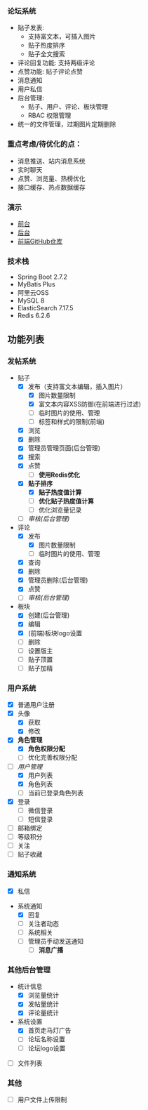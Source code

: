 ### 论坛系统
* 贴子发表: 
  * 支持富文本，可插入图片
  * 贴子热度排序
  * 贴子全文搜索
* 评论回复功能: 支持两级评论
* 点赞功能: 贴子评论点赞
* 消息通知
* 用户私信
* 后台管理:
  * 贴子、用户、评论、板块管理
  * RBAC 权限管理
* 统一的文件管理，过期图片定期删除

### 重点考虑/待优化的点：
* 消息推送、站内消息系统
* 实时聊天
* 点赞、浏览量、热榜优化
* 接口缓存、热点数据缓存

### 演示
* [前台](http://8.141.151.176)
* [后台](http://8.141.151.176/admin)
* [前端GitHub仓库](https://github.com/Qiao712/my-bbs-web)

### 技术栈
* Spring Boot 2.7.2
* MyBatis Plus
* 阿里云OSS
* MySQL 8
* ElasticSearch 7.17.5
* Redis 6.2.6

## 功能列表
### 发帖系统
* 贴子
  * [x] 发布（支持富文本编辑，插入图片）
    * [x] 图片数量限制
    * [x] 富文本内容XSS防御(在前端进行过滤)
    * [ ] 临时图片的使用、管理
    * [ ] 标签和样式的限制(前端)
  * [x] 浏览
  * [x] 删除
  * [x] 管理员管理页面(后台管理)
  * [x] 搜索
  * [x] 点赞
    * [ ] **使用Redis优化**
  * [x] **贴子排序**
    * [x] **贴子热度值计算**
    * [ ] **优化贴子热度值计算**
    * [ ] 优化浏览量记录
  * [ ] *审核(后台管理)*
  
* 评论
  * [x] 发布
    * [x] 图片数量限制
    * [ ] 临时图片的使用、管理
  * [x] 查询
  * [x] 删除
  * [x] 管理员删除(后台管理)
  * [x] 点赞
  * [ ] *审核(后台管理)*

* 板块
  * [x] 创建(后台管理)
  * [x] 编辑
  * [x] (前端)板块logo设置
  * [ ] 删除
  * [ ] 设置版主
  * [ ] 贴子顶置
  * [ ] 贴子加精

### 用户系统

- [x] 普通用户注册
- [x] 头像
  - [x] 获取
  - [x] 修改
- [x] **角色管理**
  - [x] **角色权限分配**
  - [ ] 优化完善权限分配
- [ ] *用户管理*
  - [x] 用户列表
  - [x] 角色列表
  - [ ] 当前已登录角色列表
- [x] 登录
  - [ ] 微信登录
  - [ ] 短信登录
- [ ] 邮箱绑定
- [ ] 等级积分
- [ ] 关注
- [ ] 贴子收藏

### 通知系统
- [x] 私信
* 系统通知
  - [x] 回复
  - [ ] 关注者动态
  - [ ] 系统相关
  - [ ] 管理员手动发送通知
    - [ ] **消息广播**

### 其他后台管理
* 统计信息
  * [x] 浏览量统计
  * [x] 发帖量统计
  * [x] 评论量统计

* 系统设置
  * [x] 首页走马灯广告
  * [ ] 论坛名称设置
  * [ ] 论坛logo设置

- [ ] 文件列表

### 其他
- [ ] 用户文件上传限制